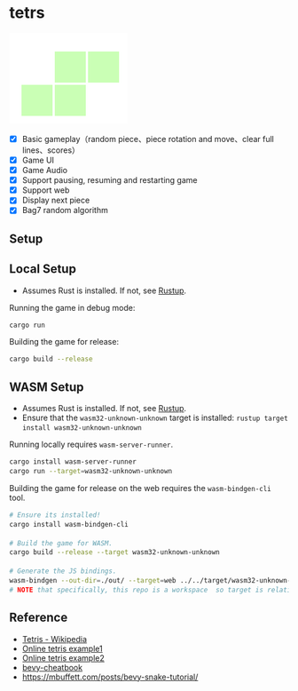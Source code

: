 # tetrs

![logo](./assets/icon.png)

- [x] Basic gameplay（random piece、piece rotation and move、clear full lines、scores）
- [x] Game UI
- [x] Game Audio
- [x] Support pausing, resuming and restarting game
- [x] Support web
- [x] Display next piece
- [x] Bag7 random algorithm

## Setup

## Local Setup

- Assumes Rust is installed. If not, see [Rustup](https://rustup.rs/).

Running the game in debug mode:

```sh
cargo run
```

Building the game for release:

```sh
cargo build --release
```

## WASM Setup

- Assumes Rust is installed. If not, see [Rustup](https://rustup.rs/).
- Ensure that the `wasm32-unknown-unknown` target is installed: `rustup target install wasm32-unknown-unknown`

Running locally requires `wasm-server-runner`.

```sh
cargo install wasm-server-runner
cargo run --target=wasm32-unknown-unknown
```

Building the game for release on the web requires the `wasm-bindgen-cli` tool.

```sh
# Ensure its installed!
cargo install wasm-bindgen-cli

# Build the game for WASM.
cargo build --release --target wasm32-unknown-unknown

# Generate the JS bindings.
wasm-bindgen --out-dir=./out/ --target=web ../../target/wasm32-unknown-unknown/release/tetris.wasm
# NOTE that specifically, this repo is a workspace  so target is relative to the workspace root.
```

## Reference

- [Tetris - Wikipedia](https://en.wikipedia.org/wiki/Tetris)
- [Online tetris example1](https://tetris.com/play-tetris)
- [Online tetris example2](https://www.freetetris.org/game.php)
- [bevy-cheatbook](https://github.com/bevy-cheatbook/bevy-cheatbook)
- <https://mbuffett.com/posts/bevy-snake-tutorial/>
